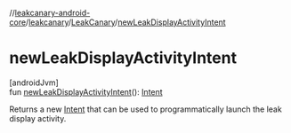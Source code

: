 //[leakcanary-android-core](../../../index.md)/[leakcanary](../index.md)/[LeakCanary](index.md)/[newLeakDisplayActivityIntent](new-leak-display-activity-intent.md)

# newLeakDisplayActivityIntent

[androidJvm]\
fun [newLeakDisplayActivityIntent](new-leak-display-activity-intent.md)(): [Intent](https://developer.android.com/reference/kotlin/android/content/Intent.html)

Returns a new [Intent](https://developer.android.com/reference/kotlin/android/content/Intent.html) that can be used to programmatically launch the leak display activity.
